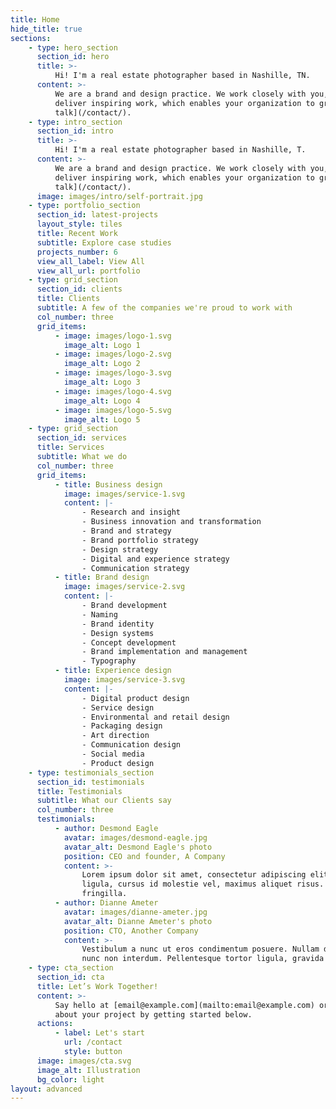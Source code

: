 ```yaml
---
title: Home
hide_title: true
sections:
    - type: hero_section
      section_id: hero
      title: >-
          Hi! I'm a real estate photographer based in Nashille, TN.
      content: >-
          We are a brand and design practice. We work closely with you, your team to
          deliver inspiring work, which enables your organization to grow. [Let's
          talk](/contact/).
    - type: intro_section
      section_id: intro
      title: >-
          Hi! I'm a real estate photographer based in Nashille, T.
      content: >-
          We are a brand and design practice. We work closely with you, your team to
          deliver inspiring work, which enables your organization to grow. [Let's
          talk](/contact/).
      image: images/intro/self-portrait.jpg
    - type: portfolio_section
      section_id: latest-projects
      layout_style: tiles
      title: Recent Work
      subtitle: Explore case studies
      projects_number: 6
      view_all_label: View All
      view_all_url: portfolio
    - type: grid_section
      section_id: clients
      title: Clients
      subtitle: A few of the companies we're proud to work with
      col_number: three
      grid_items:
          - image: images/logo-1.svg
            image_alt: Logo 1
          - image: images/logo-2.svg
            image_alt: Logo 2
          - image: images/logo-3.svg
            image_alt: Logo 3
          - image: images/logo-4.svg
            image_alt: Logo 4
          - image: images/logo-5.svg
            image_alt: Logo 5
    - type: grid_section
      section_id: services
      title: Services
      subtitle: What we do
      col_number: three
      grid_items:
          - title: Business design
            image: images/service-1.svg
            content: |-
                - Research and insight
                - Business innovation and transformation
                - Brand and strategy
                - Brand portfolio strategy
                - Design strategy
                - Digital and experience strategy
                - Communication strategy
          - title: Brand design
            image: images/service-2.svg
            content: |-
                - Brand development
                - Naming
                - Brand identity
                - Design systems
                - Concept development
                - Brand implementation and management
                - Typography
          - title: Experience design
            image: images/service-3.svg
            content: |-
                - Digital product design
                - Service design
                - Environmental and retail design
                - Packaging design
                - Art direction
                - Communication design
                - Social media
                - Product design
    - type: testimonials_section
      section_id: testimonials
      title: Testimonials
      subtitle: What our Clients say
      col_number: three
      testimonials:
          - author: Desmond Eagle
            avatar: images/desmond-eagle.jpg
            avatar_alt: Desmond Eagle's photo
            position: CEO and founder, A Company
            content: >-
                Lorem ipsum dolor sit amet, consectetur adipiscing elit. Donec nisl
                ligula, cursus id molestie vel, maximus aliquet risus. Vivamus in nibh
                fringilla.
          - author: Dianne Ameter
            avatar: images/dianne-ameter.jpg
            avatar_alt: Dianne Ameter's photo
            position: CTO, Another Company
            content: >-
                Vestibulum a nunc ut eros condimentum posuere. Nullam dapibus quis
                nunc non interdum. Pellentesque tortor ligula, gravida ac commodo eu.
    - type: cta_section
      section_id: cta
      title: Let’s Work Together!
      content: >-
          Say hello at [email@example.com](mailto:email@example.com) or tell us more
          about your project by getting started below.
      actions:
          - label: Let's start
            url: /contact
            style: button
      image: images/cta.svg
      image_alt: Illustration
      bg_color: light
layout: advanced
---
```

